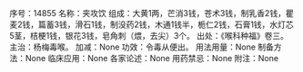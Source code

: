 序号：14855
名称：夹攻饮
组成：大黄1两，芒消3钱，苍术3钱，制乳香2钱，瞿麦2钱，篇蓄3钱，滑石1钱，制没药2钱，木通1钱半，栀仁2钱，石膏1钱，水灯芯5茎，桔梗1钱，银花3钱，皂角刺（煨，去尖）3个。
出处：《喉科种福》卷三。
主治：杨梅毒喉。
加减：None
功效：令毒从便出。
用法用量：None
制备方法：None
临床应用：None
各家论述：None
用药禁忌：None
附注：None

